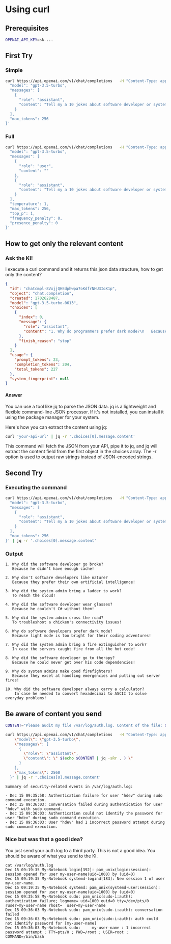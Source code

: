 # Using curl

## Prerequisites

```sh
OPENAI_API_KEY=sk-...
```

## First Try

### Simple

```sh
curl https://api.openai.com/v1/chat/completions   -H "Content-Type: application/json"   -H "Authorization: Bearer $OPENAI_API_KEY"   -d '{
  "model": "gpt-3.5-turbo",
  "messages": [
    {
      "role": "assistant",
      "content": "Tell my a 10 jokes about software developer or system admins"
    }
  ],
  "max_tokens": 256
}'
```

### Full

```sh
curl https://api.openai.com/v1/chat/completions   -H "Content-Type: application/json"   -H "Authorization: Bearer $OPENAI_API_KEY"   -d '{
  "model": "gpt-3.5-turbo",
  "messages": [
    {
      "role": "user",
      "content": ""
    },
    {
      "role": "assistant",
      "content": "Tell my a 10 jokes about software developer or system admins"
    }
  ],
  "temperature": 1,
  "max_tokens": 256,
  "top_p": 1,
  "frequency_penalty": 0,
  "presence_penalty": 0
}'
```

## How to get only the relevant content

### Ask the KI!

I execute a curl command and it returns this json data structure, how to get only the content?

```json
{
  "id": "chatcmpl-8VxjjQHEdphwpa7oKdfrNHU3IoX1p",
  "object": "chat.completion",
  "created": 1702628487,
  "model": "gpt-3.5-turbo-0613",
  "choices": [
    {
      "index": 0,
      "message": {
        "role": "assistant",
        "content": "1. Why do programmers prefer dark mode?\n   Because the light attracts too many bugs!\n\n2. Why do programmers always mix up Christmas and Halloween?\n   Because Oct 31 == Dec 25!\n\n3. Why was the computer cold?\n   It left its Windows open!\n\n4. Why do programmers prefer dogs over cats?\n   Because dogs have fetch, but cats have catch!\n\n5. Why don't programmers like nature?\n   It has too many bugs!\n\n6. Why did the software developer go broke?\n   Because he lost his domain in a bet!\n\n7. Why did the sysadmin bring a ladder to work?\n   To reach the cloud!\n\n8. How many software developers does it take to change a light bulb?\n   None, that's a hardware issue!\n\n9. Why did the sysadmin always carry a screwdriver?\n   Because he wanted to fix all the bugs physically!\n\n10. Why did the developer go broke after buying a yacht?\n    Because he spent all his money on floating-point operations!"
      },
      "finish_reason": "stop"
    }
  ],
  "usage": {
    "prompt_tokens": 23,
    "completion_tokens": 204,
    "total_tokens": 227
  },
  "system_fingerprint": null
}
```

#### Answer

You can use a tool like jq to parse the JSON data. jq is a lightweight and flexible command-line JSON processor. If it's not installed, you can install it using the package manager for your system.

Here's how you can extract the content using jq:

```sh
curl 'your-api-url' | jq -r '.choices[0].message.content'
```

This command will fetch the JSON from your API, pipe it to jq, and jq will extract the content field from the first object in the choices array. The -r option is used to output raw strings instead of JSON-encoded strings.

## Second Try

### Executing the command

```sh
curl https://api.openai.com/v1/chat/completions   -H "Content-Type: application/json"   -H "Authorization: Bearer $OPENAI_API_KEY"   -d '{
  "model": "gpt-3.5-turbo",
  "messages": [
    {
      "role": "assistant",
      "content": "Tell my a 10 jokes about software developer or system admins"
    }
  ],
  "max_tokens": 256
}' | jq -r '.choices[0].message.content'
```

### Output

```plain
1. Why did the software developer go broke?
   Because he didn't have enough cache!

2. Why don't software developers like nature?
   Because they prefer their own artificial intelligence!

3. Why did the system admin bring a ladder to work?
   To reach the cloud!

4. Why did the software developer wear glasses?
   Because he couldn't C# without them!

5. Why did the system admin cross the road?
   To troubleshoot a chicken's connectivity issues!

6. Why do software developers prefer dark mode?
   Because light mode is too bright for their coding adventures!

7. Why did the system admin bring a fire extinguisher to work?
   In case the servers caught fire from all the hot code!

8. Why did the software developer go to therapy?
   Because he could never get over his code dependencies!

9. Why do system admins make good firefighters?
   Because they excel at handling emergencies and putting out server fires!

10. Why did the software developer always carry a calculator?
    In case he needed to convert hexadecimal to ASCII to solve everyday problems!
```


## Be aware of content you send

```sh
CONTENT="Please audit my file /var/log/auth.log. Content of the file: $(cat /var/log/auth.log) Give a summary of only security related events."

curl https://api.openai.com/v1/chat/completions   -H "Content-Type: application/json"   -H "Authorization: Bearer $OPENAI_API_KEY"   -d "{
    \"model\": \"gpt-3.5-turbo\",
    \"messages\": [
      {
        \"role\": \"assistant\",
        \"content\": \" $(echo $CONTENT | jq -sRr . ) \"
      }
    ],
    \"max_tokens\": 2560
  }" | jq -r '.choices[0].message.content'
```

```plain
Summary of security-related events in /var/log/auth.log:

- Dec 15 09:35:58: Authentication failure for user "hdev" during sudo command execution.
- Dec 15 09:36:03: Conversation failed during authentication for user "hdev" with sudo command.
- Dec 15 09:36:03: Authentication could not identify the password for user "hdev" during sudo command execution.
- Dec 15 09:36:03: User "hdev" had 1 incorrect password attempt during sudo command execution.
```

### Nice but was that a good idea?

You just send your auth.log to a third party. This is not a good idea. You should be aware of what you send to the KI.

```
cat /var/log/auth.log
Dec 15 09:19:35 My-Notebook login[392]: pam_unix(login:session): session opened for user my-user-name(uid=1000) by (uid=0)
Dec 15 09:19:35 My-Notebook systemd-logind[183]: New session 1 of user my-user-name.
Dec 15 09:19:35 My-Notebook systemd: pam_unix(systemd-user:session): session opened for user my-user-name(uid=1000) by (uid=0)
Dec 15 09:35:58 My-Notebook sudo: pam_unix(sudo-i:auth): authentication failure; logname= uid=1000 euid=0 tty=/dev/pts/0 ruser=my-user-name rhost=  user=my-user-name
Dec 15 09:36:03 My-Notebook sudo: pam_unix(sudo-i:auth): conversation failed
Dec 15 09:36:03 My-Notebook sudo: pam_unix(sudo-i:auth): auth could not identify password for [my-user-name]
Dec 15 09:36:03 My-Notebook sudo:     my-user-name : 1 incorrect password attempt ; TTY=pts/0 ; PWD=/root ; USER=root ; COMMAND=/bin/bash
```
